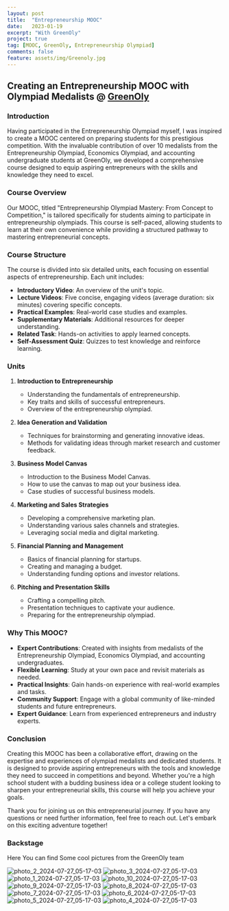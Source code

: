 ```yaml
---
layout: post
title:  "Entrepreneurship MOOC"
date:   2023-01-19
excerpt: "With GreenOly"
project: true
tag: [MOOC, GreenOly, Entrepreneurship Olympiad]
comments: false
feature: assets/img/Greenoly.jpg
---
```


## Creating an Entrepreneurship MOOC with Olympiad Medalists @ [GreenOly](https://greenoly.org)

### Introduction

Having participated in the Entrepreneurship Olympiad myself, I was inspired to create a MOOC centered on preparing students for this prestigious competition. With the invaluable contribution of over 10 medalists from the Entrepreneurship Olympiad, Economics Olympiad, and accounting undergraduate students at GreenOly, we developed a comprehensive course designed to equip aspiring entrepreneurs with the skills and knowledge they need to excel.

### Course Overview

Our MOOC, titled "Entrepreneurship Olympiad Mastery: From Concept to Competition," is tailored specifically for students aiming to participate in entrepreneurship olympiads. This course is self-paced, allowing students to learn at their own convenience while providing a structured pathway to mastering entrepreneurial concepts.

### Course Structure

The course is divided into six detailed units, each focusing on essential aspects of entrepreneurship. Each unit includes:

- **Introductory Video**: An overview of the unit's topic.
- **Lecture Videos**: Five concise, engaging videos (average duration: six minutes) covering specific concepts.
- **Practical Examples**: Real-world case studies and examples.
- **Supplementary Materials**: Additional resources for deeper understanding.
- **Related Task**: Hands-on activities to apply learned concepts.
- **Self-Assessment Quiz**: Quizzes to test knowledge and reinforce learning.

### Units

1. **Introduction to Entrepreneurship**
   - Understanding the fundamentals of entrepreneurship.
   - Key traits and skills of successful entrepreneurs.
   - Overview of the entrepreneurship olympiad.

2. **Idea Generation and Validation**
   - Techniques for brainstorming and generating innovative ideas.
   - Methods for validating ideas through market research and customer feedback.

3. **Business Model Canvas**
   - Introduction to the Business Model Canvas.
   - How to use the canvas to map out your business idea.
   - Case studies of successful business models.

4. **Marketing and Sales Strategies**
   - Developing a comprehensive marketing plan.
   - Understanding various sales channels and strategies.
   - Leveraging social media and digital marketing.

5. **Financial Planning and Management**
   - Basics of financial planning for startups.
   - Creating and managing a budget.
   - Understanding funding options and investor relations.

6. **Pitching and Presentation Skills**
   - Crafting a compelling pitch.
   - Presentation techniques to captivate your audience.
   - Preparing for the entrepreneurship olympiad.

### Why This MOOC?

- **Expert Contributions**: Created with insights from medalists of the Entrepreneurship Olympiad, Economics Olympiad, and accounting undergraduates.
- **Flexible Learning**: Study at your own pace and revisit materials as needed.
- **Practical Insights**: Gain hands-on experience with real-world examples and tasks.
- **Community Support**: Engage with a global community of like-minded students and future entrepreneurs.
- **Expert Guidance**: Learn from experienced entrepreneurs and industry experts.

### Conclusion

Creating this MOOC has been a collaborative effort, drawing on the expertise and experiences of olympiad medalists and dedicated students. It is designed to provide aspiring entrepreneurs with the tools and knowledge they need to succeed in competitions and beyond. Whether you're a high school student with a budding business idea or a college student looking to sharpen your entrepreneurial skills, this course will help you achieve your goals.

Thank you for joining us on this entrepreneurial journey. If you have any questions or need further information, feel free to reach out. Let's embark on this exciting adventure together!

### Backstage

Here You can find Some cool pictures from the GreenOly team

![photo_2_2024-07-27_05-17-03](https://github.com/user-attachments/assets/56315e7b-98a4-4d21-b371-3b96f8468a3a)
![photo_3_2024-07-27_05-17-03](https://github.com/user-attachments/assets/2fb2e32e-8edd-45b4-a5e5-5d7472f20c6d)
![photo_1_2024-07-27_05-17-03](https://github.com/user-attachments/assets/e8a13c17-c9a8-4147-a14e-716fef12c9a3)
![photo_10_2024-07-27_05-17-03](https://github.com/user-attachments/assets/fe8eca9e-acbb-480f-9c36-331d49c16101)
![photo_9_2024-07-27_05-17-03](https://github.com/user-attachments/assets/a8e33f51-f037-4ea9-a92d-e9dd10defb20)
![photo_8_2024-07-27_05-17-03](https://github.com/user-attachments/assets/f3671e6f-d678-42b6-bc80-535061f95152)
![photo_7_2024-07-27_05-17-03](https://github.com/user-attachments/assets/62c2889f-f1ab-4d7f-b065-b479130c90b0)
![photo_6_2024-07-27_05-17-03](https://github.com/user-attachments/assets/2c92d0e8-d429-4028-8c41-d322f5f1a60e)
![photo_5_2024-07-27_05-17-03](https://github.com/user-attachments/assets/a8a98e00-6a63-4f61-bc27-03f506c654d3)
![photo_4_2024-07-27_05-17-03](https://github.com/user-attachments/assets/ad23ab45-62c1-4ce5-a71d-b8fd2ac3071d)

